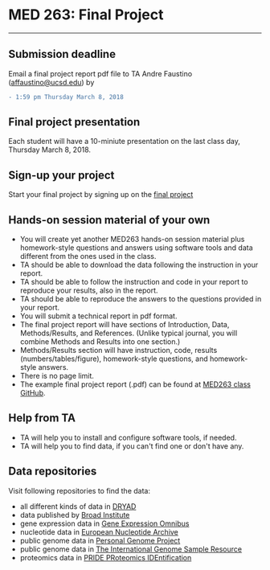 
# MED 263: Final Project

---

## Submission deadline

Email a final project report pdf file to TA Andre Faustino (affaustino@ucsd.edu) by

```diff
- 1:59 pm Thursday March 8, 2018
```

## Final project presentation
Each student will have a 10-miniute presentation on the last class day, Thursday March 8, 2018.



## Sign-up your project
Start your final project by signing up on the [final project ](http://bit.ly/med263students)

## Hands-on session material of your own

- You will create yet another MED263 hands-on session material plus homework-style questions and answers using software tools and data different from the ones used in the class.
- TA should be able to download the data following the instruction in your report.
- TA should be able to follow the instruction and code in your report to reproduce your results, also in the report.
- TA should be able to reproduce the answers to the questions provided in your report.
- You will submit a technical report in pdf format.
- The final project report will have sections of Introduction, Data, Methods/Results, and References. (Unlike typical journal, you will combine Methods and Results into one section.)
- Methods/Results section will have instruction, code, results (numbers/tables/figure), homework-style questions, and homework-style answers.
- There is no page limit.
- The example final project report (.pdf) can be found at [MED263 class GitHub](https://github.com/jihoonkim/MED263/raw/master/final/MED263_final_project_example.pdf).


## Help from TA

- TA will help you to install and configure software tools, if needed.
- TA will help you to find data, if you can't find one or don't have any.


## Data repositories

Visit following repositories to find the data:

- all different kinds of data in [DRYAD](http://datadryad.org)
- data published by [Broad Institute](https://www.broadinstitute.org/data-software-and-tools)
- gene expression data in [Gene Expression Omnibus](https://www.ncbi.nlm.nih.gov/geo)
- nucleotide data in [European Nucleotide Archive](http://www.ebi.ac.uk/ena)
- public genome data in [Personal Genome Project](http://www.personalgenomes.org)
- public genome data in [The International Genome Sample Resource](http://www.internationalgenome.org)
- proteomics data in [PRIDE PRoteomics IDEntification](http://www.ebi.ac.uk/pride/archive)
